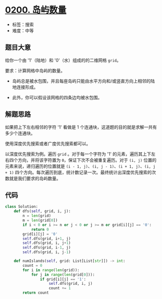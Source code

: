 # [0200. 岛屿数量](https://leetcode.cn/problems/number-of-islands/)

- 标签：搜索
- 难度：中等

## 题目大意

给你一个由 '1'（陆地）和 '0'（水）组成的的二维网格 `grid`。

要求：计算网格中岛屿的数量。

- 岛屿总是被水包围，并且每座岛屿只能由水平方向和/或竖直方向上相邻的陆地连接形成。

- 此外，你可以假设该网格的四条边均被水包围。

## 解题思路

如果把上下左右相邻的字符 '1' 看做是 1 个连通块，这道题的目的就是求解一共有多少个连通块。

使用深度优先搜索或者广度优先搜索都可以。

以深度优先搜索为例。遍历 `grid` 。对于每一个字符为 '1' 的元素，遍历其上下左右四个方向，并将该字符置为 `0`，保证下次不会被重复遍历。对于 `(i, j)` 位置的元素来说，递归遍历的位置就是 `(i - 1, j)`、`(i, j - 1)`、`(i + 1, j)`、`(i, j + 1)` 四个方向。每次遍历到底，统计数记录一次。最终统计出深度优先搜索的次数就是我们要求的岛屿数量。

## 代码

```Python
class Solution:
    def dfs(self, grid, i, j):
        n = len(grid)
        m = len(grid[0])
        if i < 0 or i >= n or j < 0 or j >= m or grid[i][j] == '0':
            return 0
        grid[i][j] = '0'
        self.dfs(grid, i+1, j)
        self.dfs(grid, i, j+1)
        self.dfs(grid, i-1, j)
        self.dfs(grid, i, j-1)

    def numIslands(self, grid: List[List[str]]) -> int:
        count = 0
        for i in range(len(grid)):
            for j in range(len(grid[0])):
                if grid[i][j] == '1':
                    self.dfs(grid, i, j)
                    count += 1
        return count
```

